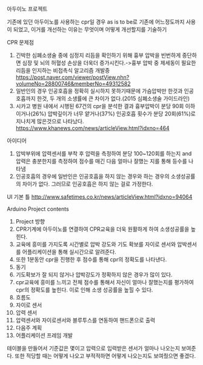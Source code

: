 아두이노 프로젝트

기존에 있던 아두이노를 사용하는 cpr일 경우 as is to be로 기존에 어느정도까지 사용이 되었고, 이거를 개선하는 이유는 무엇이며 어떻게 개선할지를 기술하기

CPR 문제점
1. 긴박한 심폐소생술 중에 심정지 리듬을 확인하기 위해 흉부 압박을 빈번하게 중단하면 심장 및 뇌의 허혈성 손상을 더욱더 증가시킨다.->흉부 압박 중 제세동이 필요한 리듬을 인지하는 비접촉식 알고리즘 개발중 https://post.naver.com/viewer/postView.nhn?volumeNo=28800746&memberNo=49312582
2. 일반인의 경우 인공호흡을 정확히 실시하지 못하기때문에 가슴압박만 한것과 인공호흡까지 한것, 두 개의 소생률에 큰 차이가 없다.(2015 심폐소생술 가이드라인)
3. 시카고 병원 내에서 시행된 67건의 cpr을 분석한 결과 흉부압박이 분당 90회 이하이거나(26%) 압박깊이가 너무 얕거나(37%) 인공호흡 횟수가 분당 20회(61%)로 지나치게 많은것으로 나타났다. https://www.khanews.com/news/articleView.html?idxno=464




아이디어
1. 압박부위에 압력센서를 부착 후 압력을 측정하여 분당 100~120회를 하는지 and 압력은 충분한지를 측정하여 점수를 매긴 다음 얼마나 잘했는 지를 통해 등수를 나타냄
2. 인공호흡의 경우에 일반인은 인공호흡을 하지 않는 경우와 하는 경우의 소생성공률의 차이가 없다. 그러므로 인공호흡은 하지 않는 걸로 가정한다.

UI 기본 틀
http://www.safetimes.co.kr/news/articleView.html?idxno=94064


Arduino Project contents
1. Project 방향
 1. CPR기계에 아두이노를 연결하여 CPR교육을 더욱 원활하게 하여 소생성공률을 높힌다.
 2. 교육에 흥미를 가지도록 시간별로 압박 강도와 기도 확보를 자이로 센서와 압박센서를 어플리케이션을 통해 실시간으로 알려준다.
 3. 또한 1분동안 cpr을 진행한 후 점수를 통해 cpr의 정확도를 나타낸다.
2. 동기
 1. 기도확보가 잘 되지 않거나 압박강도가 정확하지 않은 경우가 많이 있다.
 2. cpr교육에 흥미를 느끼고 전체 점수를 통해서 자신이 얼마나 잘했는지를 평가하여 cpr의 정확도를 높힌다. 이로 인해 소생 성공률을 높힐 수 있다.
3. 흐름도
4. 자이로 센서
5. 압력 센서
6. 압력센서와 자이로센서와 블루투스를 연동하여 핸드폰으로 출력
7. 다음주 계획
 1. 어플리케이션 프레임 개발


테이블을 만들어서 기준값은 몇이고 압력으로 입력받은 센서가 얼마나 나오는지 보여준다. 또한 적당할 때는 어떻게 나오고 부적적하면 어떻게 나오는지도 보여줬으면 좋겠다.
